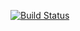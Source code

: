 [![Build Status](https://travis-ci.org/zabbixpos/travis-example.svg?branch=master)](https://travis-ci.org/zabbixpos/travis-example)
